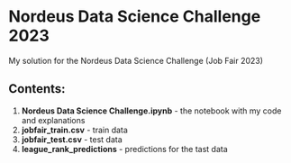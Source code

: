 # Nordeus Data Science Challenge 2023
My solution for the Nordeus Data Science Challenge (Job Fair 2023)

## Contents:
1. **Nordeus Data Science Challenge.ipynb** - the notebook with my code and explanations
2. **jobfair_train.csv** - train data
3. **jobfair_test.csv** - test data
4. **league_rank_predictions** - predictions for the tast data
